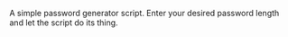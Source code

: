 A simple password generator script. Enter your desired password length and let the script do its thing.
